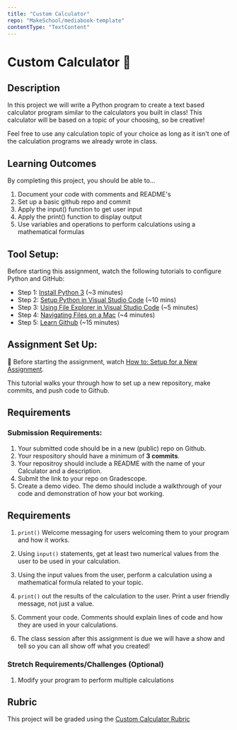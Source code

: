 ```yaml
---
title: "Custom Calculator"
repo: "MakeSchool/mediabook-template"
contentType: "TextContent"
---
```


# Custom Calculator 🧮

## Description

In this project we will write a Python program to create a text based calculator program similar to the calculators you built in class! This calculator will be based on a topic of your choosing, so be creative!

Feel free to use any calculation topic of your choice as long as it isn't one of the calculation programs we already wrote in class.

## Learning Outcomes

By completing this project, you should be able to…

1. Document your code with comments and README's
1. Set up a basic github repo and commit
1. Apply the input() function to get user input
1. Apply the print() function to display output
1. Use variables and operations to perform calculations using a mathematical formulas

## Tool Setup:

Before starting this assignment, watch the following tutorials to configure Python and GitHub:

- Step 1: [Install Python 3](https://www.youtube.com/watch?v=frj0PkjHYr0) (~3 minutes)
- Step 2: [Setup Python in Visual Studio Code](https://www.youtube.com/watch?v=-YE7aEM3ZSQ) (~10 mins)
- Step 3: [Using File Explorer in Visual Studio Code](https://www.youtube.com/watch?v=-3SIJwGgGtI) (~5 minutes)
- Step 4: [Navigating Files on a Mac](https://youtu.be/ux8yzFHoiDc) (~4 minutes)
- Step 5: [Learn Github](https://youtu.be/c3SfAP_PfaY) (~15 minutes)

## Assignment Set Up:

🚨 Before starting the assignment, watch [How to: Setup for a New Assignment](https://youtu.be/MCbDO8IpqZM).

This tutorial walks your through how to set up a new repository, make commits, and push code to Github.

## Requirements

### Submission Requirements:

1. Your submitted code should be in a new (public) repo on Github.
1. Your respository should have a minimum of **3 commits**.
1. Your repositroy should include a README with the name of your Calculator and a description.
1. Submit the link to your repo on Gradescope.
1. Create a demo video. The demo should include a walkthrough of your code and demonstration of how your bot working.

## Requirements

1. `print()` Welcome messaging for users welcoming them to your program and how it works.

1. Using `input()` statements, get at least two numerical values from the user to be used in your calculation.

1. Using the input values from the user, perform a calculation using a mathematical formula related to your topic.

1. `print()` out the results of the calculation to the user. Print a user friendly message, not just a value.

1. Comment your code. Comments should explain lines of code and how they are used in your calculations.

1. The class session after this assignment is due we will have a show and tell so you can all show off what you created!

### Stretch Requirements/Challenges (Optional)

1. Modify your program to perform multiple calculations

## Rubric

This project will be graded using the [Custom Calculator Rubric](https://docs.google.com/document/d/166bAiDtTDGWUBanIiVO-FP1WER0i0930-YdSdwGwvT0/copy)
